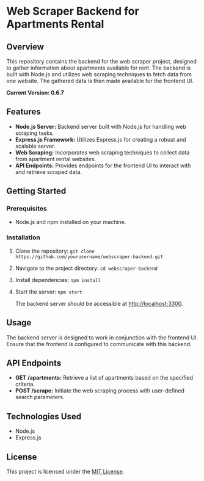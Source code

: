 # Web Scraper Backend for Apartments Rental

## Overview

This repository contains the backend for the web scraper project, designed to gather information about apartments available for rent. The backend is built with Node.js and utilizes web scraping techniques to fetch data from one website. The gathered data is then made available for the frontend UI.

**Current Version: 0.6.7**

## Features

- **Node.js Server:** Backend server built with Node.js for handling web scraping tasks.
- **Express.js Framework:** Utilizes Express.js for creating a robust and scalable server.
- **Web Scraping:** Incorporates web scraping techniques to collect data from apartment rental websites.
- **API Endpoints:** Provides endpoints for the frontend UI to interact with and retrieve scraped data.

## Getting Started

### Prerequisites

- Node.js and npm installed on your machine.

### Installation

1. Clone the repository: `git clone https://github.com/yourusername/webscraper-backend.git`
2. Navigate to the project directory: `cd webscraper-backend`
3. Install dependencies: `npm install`
4. Start the server: `npm start`

   The backend server should be accessible at [http://localhost:3300](http://localhost:3300).

## Usage

The backend server is designed to work in conjunction with the frontend UI. Ensure that the frontend is configured to communicate with this backend.

## API Endpoints

- **GET /apartments:** Retrieve a list of apartments based on the specified criteria.
- **POST /scrape:** Initiate the web scraping process with user-defined search parameters.

## Technologies Used

- Node.js
- Express.js

## License

This project is licensed under the [MIT License](LICENSE).
